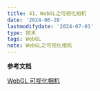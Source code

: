 ```yaml
---
title: 41、WebGL之可视化相机
date: '2024-06-28'
lastmodifydate: '2024-07-01'
type: 技术
tags: WebGL
note: WebGL之可视化相机
---
```



**参考文档**

[WebGL 可视化相机](https://webglfundamentals.org/webgl/lessons/zh_cn/webgl-visualizing-the-camera.html)<br>

<Valine></Valine>
